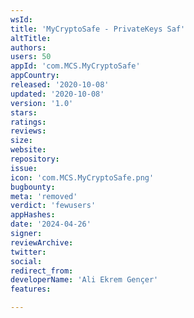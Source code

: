 ```yaml
---
wsId: 
title: 'MyCryptoSafe - PrivateKeys Saf'
altTitle: 
authors: 
users: 50
appId: 'com.MCS.MyCryptoSafe'
appCountry: 
released: '2020-10-08'
updated: '2020-10-08'
version: '1.0'
stars: 
ratings: 
reviews: 
size: 
website: 
repository: 
issue: 
icon: 'com.MCS.MyCryptoSafe.png'
bugbounty: 
meta: 'removed'
verdict: 'fewusers'
appHashes: 
date: '2024-04-26'
signer: 
reviewArchive: 
twitter: 
social: 
redirect_from: 
developerName: 'Ali Ekrem Gençer'
features: 

---
```


